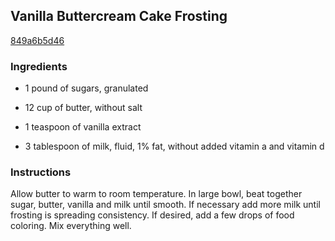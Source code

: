 ## Vanilla Buttercream Cake Frosting

[849a6b5d46](http://www.food.com/recipe/vanilla-buttercream-cake-frosting-356972)

### Ingredients

 - 1 pound of sugars, granulated

 - 12 cup of butter, without salt

 - 1 teaspoon of vanilla extract

 - 3 tablespoon of milk, fluid, 1% fat, without added vitamin a and vitamin d

### Instructions

Allow butter to warm to room temperature. In large bowl, beat together sugar, butter, vanilla and milk until smooth. If necessary add more milk until frosting is spreading consistency. If desired, add a few drops of food coloring. Mix everything well.